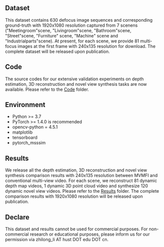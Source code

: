 ## Dataset

This dataset contains 630 defocus image sequences and corresponding ground-truth with 1920x1080 resolution captured from 7 scenens ("Meetingroom"scene, "Livingroom"scene, "Bathroom"scene, "Street"scene, "Furniture" scene, "Machine" scene and "Industrialparts"scene). At present, for each scene, we provide 81 multi-focus images at the first frame with 240x135 resolution for download. The complete dataset will be released upon publication.

## Code

The source codes for our extensive validation experiments on depth estimation, 3D reconstruction and novel view synthesis tasks are now available. Please refer to the [Code](https://github.com/North-Li/MVMFI/tree/main/Code) folder.

## Environment

- Python >= 3.7
- PyTorch >= 1.4.0 is recommended
- opencv-python = 4.5.1
- matplotlib
- tensorboard
- pytorch_msssim
  
## Results

We release all the depth estimation, 3D reconstruction and novel view synthesis comparison results with 240x135 resolution between MVMFI and conventional multi-view video. For each scene, we reconstruct 81 dynamic depth map videos, 1 dynamic 3D point cloud video and synthesize 120 dynamic novel view videos. Please refer to the [Results](https://github.com/North-Li/MVMFI/tree/main/Results) folder. The complete comparison results with 1920x1080 resolution will be released upon publication.

## Declare

This dataset and results cannot be used for commercial purposes. For non-commercial research or educational purposes, please inform us for our permission via zhilong_li AT hust DOT edu DOT cn.
